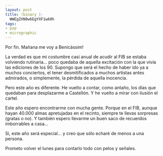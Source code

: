 ```yaml
---
layout: post
title: !binary |-
  WWEgZXN0w6EgYXF1w60h
tags:
- pop
- micrographic
---
```

Por fin. Mañana me voy a Benicàssim!

La verdad es que mi costumbre casi anual de acudir al FIB se estaba volviendo rutinaria… poco quedaba de aquella excitación con la que vivía las ediciones de los 90. Supongo que será el hecho de haber ido ya a muchos conciertos, el tener desmitificados a muchos artistas antes admirados, o simplemente, la pérdida de aquella inocencia.

Pero este año es diferente. He vuelto a contar, como antaño, los días que quedaban para desplazarme a Castellón. Y he vuelto a mirar con ilusión el cartel.

Este año espero encontrarme con mucha gente. Porque en el FIB, aunque hayan 40.000 almas apretujadas en el recinto, siempre te llevas sorpresas (gratas o no). Y también espero llevarme un buen saco de recuerdos imborrables a casa…

Sí, este año será especial… y creo que sólo echaré de menos a una persona.

Prometo volver el lunes para contarlo todo con pelos y señales.
